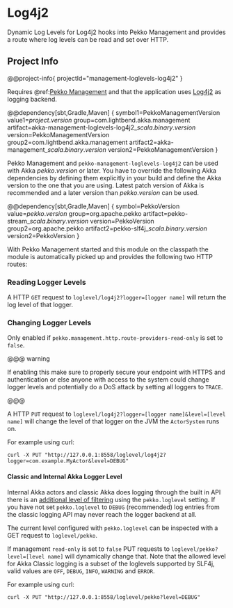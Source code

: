 # Log4j2

Dynamic Log Levels for Log4j2 hooks into Pekko Management and provides a route where log levels can be read and set over HTTP.

## Project Info

@@project-info{ projectId="management-loglevels-log4j2" }

Requires @ref:[Pekko Management](../akka-management.md) and that the application uses [Log4j2](https://logging.apache.org/log4j/2.x/) as logging backend.

@@dependency[sbt,Gradle,Maven] {
  symbol1=PekkoManagementVersion
  value1=$project.version$
  group=com.lightbend.akka.management
  artifact=akka-management-loglevels-log4j2_$scala.binary.version$
  version=PekkoManagementVersion
  group2=com.lightbend.akka.management
  artifact2=akka-management_$scala.binary.version$
  version2=PekkoManagementVersion
}

Pekko Management and `pekko-management-loglevels-log4j2` can be used with Akka $pekko.version$ or later.
You have to override the following Akka dependencies by defining them explicitly in your build and
define the Akka version to the one that you are using. Latest patch version of Akka is recommended and
a later version than $pekko.version$ can be used.

@@dependency[sbt,Gradle,Maven] {
  symbol=PekkoVersion
  value=$pekko.version$
  group=org.apache.pekko
  artifact=pekko-stream_$scala.binary.version$
  version=PekkoVersion
  group2=org.apache.pekko
  artifact2=pekko-slf4j_$scala.binary.version$
 version2=PekkoVersion
}

With Pekko Management started and this module on the classpath the module is automatically picked up and provides the following two HTTP routes:

### Reading Logger Levels

A HTTP `GET` request to `loglevel/log4j2?logger=[logger name]` will return the log level of that logger.

### Changing Logger Levels

Only enabled if `pekko.management.http.route-providers-read-only` is set to `false`.

@@@ warning

If enabling this make sure to properly secure your endpoint with HTTPS and authentication or else anyone with access to the system could change logger levels and potentially do a DoS attack by setting all loggers to `TRACE`.

@@@

A HTTP `PUT` request to `loglevel/log4j2?logger=[logger name]&level=[level name]` will change the level of that logger on the JVM the `ActorSystem` runs on.

For example using curl:

```
curl -X PUT "http://127.0.0.1:8558/loglevel/log4j2?logger=com.example.MyActor&level=DEBUG"
```

#### Classic and Internal Akka Logger Level

Internal Akka actors and classic Akka does logging through the built in API there is an [additional level of filtering](https://doc.akka.io/docs/akka/current/logging.html#slf4j) using the
`pekko.loglevel` setting. If you have not set `pekko.loglevel` to `DEBUG` (recommended) log entries from the classic logging API may never reach the logger backend at all.

The current level configured with `pekko.loglevel` can be inspected with a GET request to `loglevel/pekko`.

If management `read-only` is set to `false` PUT requests to `loglevel/pekko?level=[level name]` will dynamically change that.
Note that the allowed level for Akka Classic logging is a subset of the loglevels supported by SLF4j, valid values are `OFF`, `DEBUG`, `INFO`, `WARNING` and `ERROR`.

For example using curl:

```
curl -X PUT "http://127.0.0.1:8558/loglevel/pekko?level=DEBUG"
```
